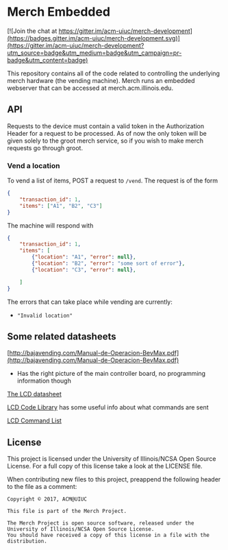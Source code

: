 # Merch Embedded

[![Join the chat at https://gitter.im/acm-uiuc/merch-development](https://badges.gitter.im/acm-uiuc/merch-development.svg)](https://gitter.im/acm-uiuc/merch-development?utm_source=badge&utm_medium=badge&utm_campaign=pr-badge&utm_content=badge)


This repository contains all of the code related to controlling the underlying merch hardware (the vending machine).
Merch runs an embedded webserver that can be accessed at merch.acm.illinois.edu.

## API

Requests to the device must contain a valid token in the Authorization Header for a request to be processed.
As of now the only token will be given solely to the groot merch service, so if you wish to make merch requests go through groot.


### Vend a location

To vend a list of items, POST a request to `/vend`.
The request is of the form
```json
{
    "transaction_id": 1,
    "items": ["A1", "B2", "C3"]
}
```

The machine will respond with
```json
{
    "transaction_id": 1,
    "items": [
        {"location": "A1", "error": null},
        {"location": "B2", "error": "some sort of error"},
        {"location": "C3", "error": null},

    ]
}
```

The errors that can take place while vending are currently:
* `"Invalid location"`


## Some related datasheets

[http://bajavending.com/Manual-de-Operacion-BevMax.pdf](http://bajavending.com/Manual-de-Operacion-BevMax.pdf)
* Has the right picture of the main controller board, no programming information though


[The LCD datasheet](https://media.digikey.com/pdf/Data%20Sheets/Noritake%20PDFs/GU140X16G-7003.pdf)


[LCD Code Library](https://www.noritake-elec.com/support/design-resources/code-libraries/code-library#gu7000)
has some useful info about what commands are sent

[LCD Command List](https://www.noritake-elec.com/support/design-resources/support-guide/gu-7000-command-description)

## License

This project is licensed under the University of Illinois/NCSA Open Source License. For a full copy of this license take a look at the LICENSE file.

When contributing new files to this project, preappend the following header to the file as a comment:

```
Copyright © 2017, ACM@UIUC

This file is part of the Merch Project.

The Merch Project is open source software, released under the University of Illinois/NCSA Open Source License.
You should have received a copy of this license in a file with the distribution.
```
